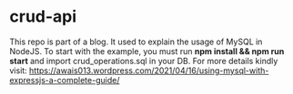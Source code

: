 # crud-api

This repo is part of a blog. It used to explain the usage of MySQL in NodeJS. To start with the example, you must run **npm install && npm run start** and import crud_operations.sql in your DB.
For more details kindly visit: https://awais013.wordpress.com/2021/04/16/using-mysql-with-expressjs-a-complete-guide/
